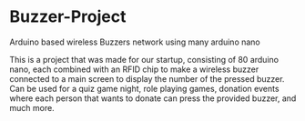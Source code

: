 # Buzzer-Project
Arduino based wireless Buzzers network using many arduino nano

This is a project that was made for our startup, consisting of 80 arduino nano, each combined with an RFID chip to make a wireless buzzer connected to a main screen to display the number of the pressed buzzer. Can be used for a quiz game night, role playing games, donation events where each person that wants to donate can press the provided buzzer, and much more.
